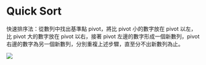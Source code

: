 # Quick Sort

快速排序法：從數列中找出基準點 pivot，將比 pivot 小的數字放在 pivot 以左，比 pivot 大的數字放在 pivot 以右，接著 pivot 左邊的數字形成一個新數列，pivot 右邊的數字為另一個新數列，分別重複上述步驟，直至分不出新數列為止。

![](http://pic.pimg.tw/emn178/1333180858-2886734440_n.png)

